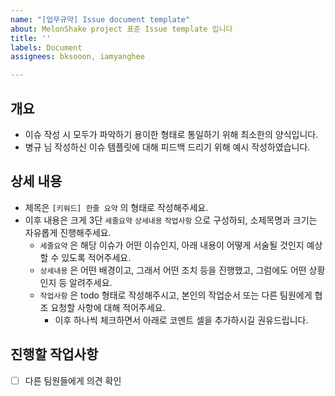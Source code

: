 ```yaml
---
name: "[업무규약] Issue document template"
about: MelonShake project 표준 Issue template 입니다
title: ''
labels: Document
assignees: bksooon, iamyanghee

---
```


## 개요
- 이슈 작성 시 모두가 파악하기 용이한 형태로 통일하기 위해 최소한의 양식입니다.
- 병규 님 작성하신 이슈 템플릿에 대해 피드백 드리기 위해 예시 작성하였습니다.

## 상세 내용
- 제목은 `[키워드] 한줄 요약` 의 형태로 작성해주세요.
- 이후 내용은 크게 3단 `세줄요약` `상세내용` `작업사항` 으로 구성하되, 소제목명과 크기는 자유롭게 진행해주세요.
  - `세줄요약` 은 해당 이슈가 어떤 이슈인지, 아래 내용이 어떻게 서술될 것인지 예상할 수 있도록 적어주세요.
  - `상세내용` 은 어떤 배경이고, 그래서 어떤 조치 등을 진행했고, 그럼에도 어떤 상황인지 등 알려주세요.
  - `작업사항` 은 todo 형태로 작성해주시고, 본인의 작업순서 또는 다른 팀원에게 협조 요청할 사항에 대해 적어주세요.
    - 이후 하나씩 체크하면서 아래로 코멘트 셀을 추가하시길 권유드립니다.

## 진행할 작업사항
- [ ] 다른 팀원들에게 의견 확인
